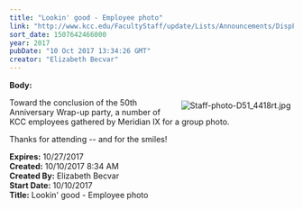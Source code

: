 ```yaml
---
title: "​Lookin' good - Employee photo"
link: "http://www.kcc.edu/FacultyStaff/update/Lists/Announcements/DispForm.aspx?ID=2528"
sort_date: 1507642466000
year: 2017
pubDate: "10 Oct 2017 13:34:26 GMT"
creator: "Elizabeth Becvar"
---
```


<div><b>Body:</b> <div class="ExternalClass0C4A64F6A02E46CAAE511E20B159511B"><p><img alt="Staff-photo-D51_4418rt.jpg" src="/FacultyStaff/update/Documents/Staff-photo-D51_4418rt.jpg" style="vertical-align:auto;float:right;margin:5px" />Toward the conclusion of the 50th Anniversary Wrap-up party, a number of KCC employees gathered by Meridian IX for a group photo.</p>
<p>Thanks for attending -- and for the smiles!<br /></p></div></div>
<div><b>Expires:</b> 10/27/2017</div>
<div><b>Created:</b> 10/10/2017 8:34 AM</div>
<div><b>Created By:</b> Elizabeth Becvar</div>
<div><b>Start Date:</b> 10/10/2017</div>
<div><b>Title:</b> ​Lookin&#39; good - Employee photo</div>
